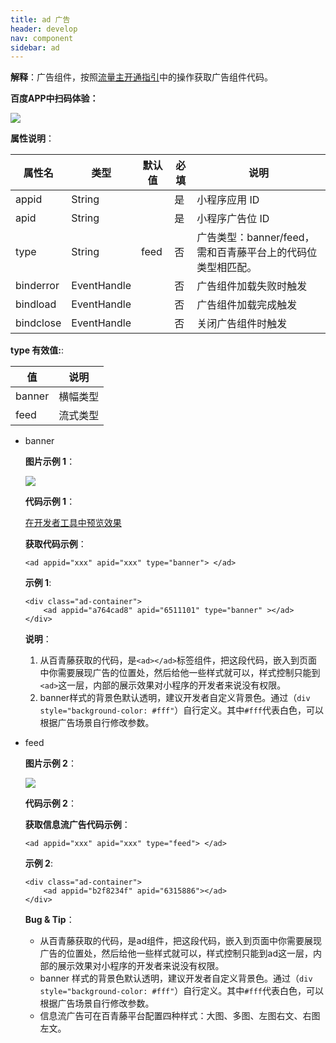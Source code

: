 ```yaml
---
title: ad 广告
header: develop
nav: component
sidebar: ad
---
```


 

**解释**：广告组件，按照<a href="https://smartprogram.baidu.com/docs/introduction/adopen/">流量主开通指引</a>中的操作获取广告组件代码。


**百度APP中扫码体验：**

<img src="https://b.bdstatic.com/miniapp/assets/images/doc_demo/ad.png"  class="demo-qrcode-image" />

**属性说明**：

|属性名 |类型  |默认值  |必填|说明|
|---- | ---- | ---- |---- |---- |
|appid|String| |是|小程序应用 ID|
|apid|String| |是|小程序广告位 ID|
|type|String|feed|否|广告类型：banner/feed，需和百青藤平台上的代码位类型相匹配。|
|binderror|EventHandle||否|广告组件加载失败时触发|
|bindload|EventHandle||否|广告组件加载完成触发|
|bindclose|EventHandle||否|关闭广告组件时触发|

**type 有效值:**:

| 值 | 说明 |
|--- |----- |
| banner | 横幅类型 |
| feed | 流式类型 |



* banner

    **图片示例 1**：

    <div class="m-doc-custom-examples">
        <div class="m-doc-custom-examples-correct">
            <img src=" https://b.bdstatic.com/miniapp/images/ad-banner.png">
        </div>
        <div class="m-doc-custom-examples-correct">
            <img src=" ">
        </div>
        <div class="m-doc-custom-examples-correct">
            <img src=" ">
        </div>     
    </div>

    **代码示例 1**：

    <a href="swanide://fragment/6efb7c4c8ba9a1963c76c4c24fc8250a1568795647795" title="在开发者工具中预览效果" target="_self">在开发者工具中预览效果</a>

    **获取代码示例**：

    ```
    <ad appid="xxx" apid="xxx" type="banner"> </ad>
    ```
    **示例 1**:

    ```
    <div class="ad-container">
        <ad appid="a764cad8" apid="6511101" type="banner" ></ad>
    </div>

    ```
    **说明**：
    1. 从百青藤获取的代码，是`<ad></ad>`标签组件，把这段代码，嵌入到页面中你需要展现广告的位置处，然后给他一些样式就可以，样式控制只能到`<ad>`这一层，内部的展示效果对小程序的开发者来说没有权限。
    2. banner样式的背景色默认透明，建议开发者自定义背景色。通过（`div style="background-color: #fff"`）自行定义。其中`#fff`代表白色，可以根据广告场景自行修改参数。

* feed

    **图片示例 2**：

    <div class="m-doc-custom-examples">
        <div class="m-doc-custom-examples-correct">
            <img src="https://b.bdstatic.com/miniapp/images/ad-feed.png">
        </div>
        <div class="m-doc-custom-examples-correct">
            <img src=" ">
        </div>
        <div class="m-doc-custom-examples-correct">
            <img src=" ">
        </div>     
    </div>

    **代码示例 2**：

    **获取信息流广告代码示例**：
    ```
    <ad appid="xxx" apid="xxx" type="feed"> </ad>
    ```


    **示例 2**:

    ```
    <div class="ad-container">
        <ad appid="b2f8234f" apid="6315886"></ad>
    </div>

    ```

  **Bug & Tip**：

  * 从百青藤获取的代码，是ad组件，把这段代码，嵌入到页面中你需要展现广告的位置处，然后给他一些样式就可以，样式控制只能到ad这一层，内部的展示效果对小程序的开发者来说没有权限。
  * banner 样式的背景色默认透明，建议开发者自定义背景色。通过（`div style="background-color: #fff"`）自行定义。其中`#fff`代表白色，可以根据广告场景自行修改参数。
  * 信息流广告可在百青藤平台配置四种样式：大图、多图、左图右文、右图左文。